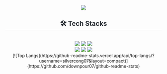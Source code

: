 <div align= "center">
    <img src="https://capsule-render.vercel.app/api?type=waving&color=0:c7d2ff,100:66d9ff&height=120&text=eunbin&animation=&fontColor=70baff&fontSize=70" />
    </div>
    <div align= "center">
        <h2 style="border-bottom: 1px solid #d8dee4; color: #282d33;"> 🛠️ Tech Stacks </h2> <br> 
        <div style="margin: 0 auto; text-align: center;" align= "center"> <img src="https://img.shields.io/badge/C-A8B9CC?style=flat-square&logo=C&logoColor=white">
            <img src="https://img.shields.io/badge/Git-F05032?style=flat-square&logo=Git&logoColor=white">
            <img src="https://img.shields.io/badge/Github-181717?style=flat-square&logo=Github&logoColor=white">
            <br/><img src="https://img.shields.io/badge/Linux-FCC624?style=flat-square&logo=Linux&logoColor=white">
            <img src="https://img.shields.io/badge/Notion-000000?style=flat-square&logo=Notion&logoColor=white">
            <img src="https://img.shields.io/badge/Python-3776AB?style=flat-square&logo=Python&logoColor=white">
        </div>
    </div>
    <div align= "center">
        [![Top Langs](https://github-readme-stats.vercel.app/api/top-langs/?username=silvercong07&layout=compact)](https://github.com/downpour07/github-readme-stats)
    </div>
    </div> 
